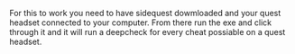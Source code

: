 For this to work you need to have sidequest dowmloaded and your quest headset connected to your computer. From there run the exe and click through it and it will run a deepcheck for every cheat possiable on a quest headset.
